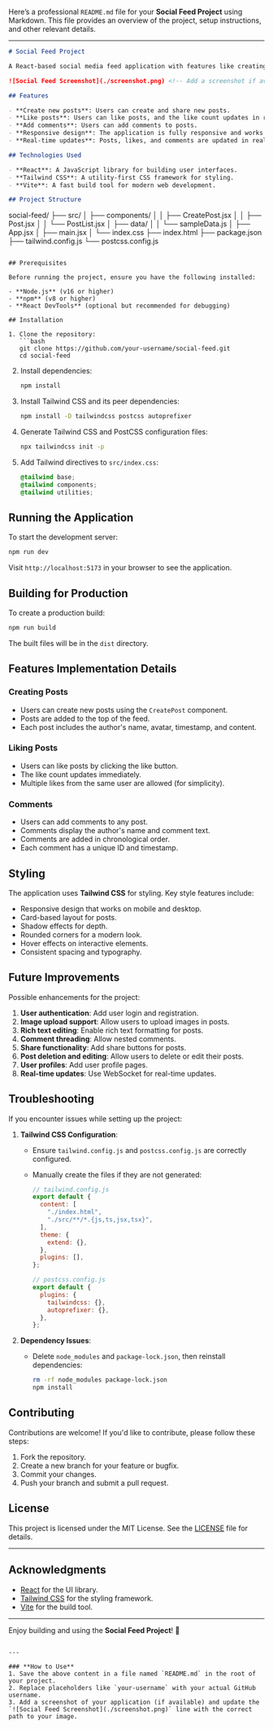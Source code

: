 Here’s a professional `README.md` file for your **Social Feed Project** using Markdown. This file provides an overview of the project, setup instructions, and other relevant details.

---

```markdown
# Social Feed Project

A React-based social media feed application with features like creating posts, liking, and commenting. Built with React and styled using Tailwind CSS.

![Social Feed Screenshot](./screenshot.png) <!-- Add a screenshot if available -->

## Features

- **Create new posts**: Users can create and share new posts.
- **Like posts**: Users can like posts, and the like count updates in real-time.
- **Add comments**: Users can add comments to posts.
- **Responsive design**: The application is fully responsive and works on both desktop and mobile devices.
- **Real-time updates**: Posts, likes, and comments are updated in real-time.

## Technologies Used

- **React**: A JavaScript library for building user interfaces.
- **Tailwind CSS**: A utility-first CSS framework for styling.
- **Vite**: A fast build tool for modern web development.

## Project Structure

```
social-feed/
├── src/
│   ├── components/
│   │   ├── CreatePost.jsx
│   │   ├── Post.jsx
│   │   └── PostList.jsx
│   ├── data/
│   │   └── sampleData.js
│   ├── App.jsx
│   ├── main.jsx
│   └── index.css
├── index.html
├── package.json
├── tailwind.config.js
└── postcss.config.js
```

## Prerequisites

Before running the project, ensure you have the following installed:

- **Node.js** (v16 or higher)
- **npm** (v8 or higher)
- **React DevTools** (optional but recommended for debugging)

## Installation

1. Clone the repository:
   ```bash
   git clone https://github.com/your-username/social-feed.git
   cd social-feed
   ```

2. Install dependencies:
   ```bash
   npm install
   ```

3. Install Tailwind CSS and its peer dependencies:
   ```bash
   npm install -D tailwindcss postcss autoprefixer
   ```

4. Generate Tailwind CSS and PostCSS configuration files:
   ```bash
   npx tailwindcss init -p
   ```

5. Add Tailwind directives to `src/index.css`:
   ```css
   @tailwind base;
   @tailwind components;
   @tailwind utilities;
   ```

## Running the Application

To start the development server:

```bash
npm run dev
```

Visit `http://localhost:5173` in your browser to see the application.

## Building for Production

To create a production build:

```bash
npm run build
```

The built files will be in the `dist` directory.

## Features Implementation Details

### Creating Posts
- Users can create new posts using the `CreatePost` component.
- Posts are added to the top of the feed.
- Each post includes the author's name, avatar, timestamp, and content.

### Liking Posts
- Users can like posts by clicking the like button.
- The like count updates immediately.
- Multiple likes from the same user are allowed (for simplicity).

### Comments
- Users can add comments to any post.
- Comments display the author's name and comment text.
- Comments are added in chronological order.
- Each comment has a unique ID and timestamp.

## Styling

The application uses **Tailwind CSS** for styling. Key style features include:
- Responsive design that works on mobile and desktop.
- Card-based layout for posts.
- Shadow effects for depth.
- Rounded corners for a modern look.
- Hover effects on interactive elements.
- Consistent spacing and typography.

## Future Improvements

Possible enhancements for the project:
1. **User authentication**: Add user login and registration.
2. **Image upload support**: Allow users to upload images in posts.
3. **Rich text editing**: Enable rich text formatting for posts.
4. **Comment threading**: Allow nested comments.
5. **Share functionality**: Add share buttons for posts.
6. **Post deletion and editing**: Allow users to delete or edit their posts.
7. **User profiles**: Add user profile pages.
8. **Real-time updates**: Use WebSocket for real-time updates.

## Troubleshooting

If you encounter issues while setting up the project:

1. **Tailwind CSS Configuration**:
   - Ensure `tailwind.config.js` and `postcss.config.js` are correctly configured.
   - Manually create the files if they are not generated:
     ```javascript
     // tailwind.config.js
     export default {
       content: [
         "./index.html",
         "./src/**/*.{js,ts,jsx,tsx}",
       ],
       theme: {
         extend: {},
       },
       plugins: [],
     };
     ```

     ```javascript
     // postcss.config.js
     export default {
       plugins: {
         tailwindcss: {},
         autoprefixer: {},
       },
     };
     ```

2. **Dependency Issues**:
   - Delete `node_modules` and `package-lock.json`, then reinstall dependencies:
     ```bash
     rm -rf node_modules package-lock.json
     npm install
     ```

## Contributing

Contributions are welcome! If you'd like to contribute, please follow these steps:
1. Fork the repository.
2. Create a new branch for your feature or bugfix.
3. Commit your changes.
4. Push your branch and submit a pull request.

## License

This project is licensed under the MIT License. See the [LICENSE](./LICENSE) file for details.

---

## Acknowledgments

- [React](https://reactjs.org/) for the UI library.
- [Tailwind CSS](https://tailwindcss.com/) for the styling framework.
- [Vite](https://vitejs.dev/) for the build tool.

---

Enjoy building and using the **Social Feed Project**! 🚀
```

---

### **How to Use**
1. Save the above content in a file named `README.md` in the root of your project.
2. Replace placeholders like `your-username` with your actual GitHub username.
3. Add a screenshot of your application (if available) and update the `![Social Feed Screenshot](./screenshot.png)` line with the correct path to your image.
